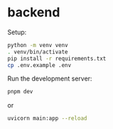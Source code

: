 # backend

Setup:

```sh
python -m venv venv
. venv/bin/activate
pip install -r requirements.txt
cp .env.example .env
```

Run the development server:

```sh
pnpm dev
```

or

```sh
uvicorn main:app --reload
```
